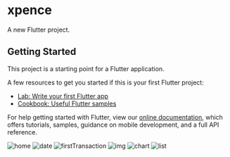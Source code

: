 # xpence

A new Flutter project.

## Getting Started

This project is a starting point for a Flutter application.

A few resources to get you started if this is your first Flutter project:

- [Lab: Write your first Flutter app](https://flutter.dev/docs/get-started/codelab)
- [Cookbook: Useful Flutter samples](https://flutter.dev/docs/cookbook)

For help getting started with Flutter, view our
[online documentation](https://flutter.dev/docs), which offers tutorials,
samples, guidance on mobile development, and a full API reference.

![home](https://user-images.githubusercontent.com/54001615/144701479-24fddeb4-9da9-47f7-b89b-16016f454fda.png)
![date](https://user-images.githubusercontent.com/54001615/144701529-b3baa438-cfee-4320-a53f-0e1fcb0ffe3b.png)
![firstTransaction](https://user-images.githubusercontent.com/54001615/144701563-a3e135d4-d060-4612-84f4-725ade8ad649.png)
![img](https://user-images.githubusercontent.com/54001615/144701712-64b9a725-4cbe-41a8-85f3-6a580ebcbf2f.png)
![chart](https://user-images.githubusercontent.com/54001615/144802289-e7137b86-e0ec-4f1a-8b3e-0fb41d99a6d2.PNG)
![list](https://user-images.githubusercontent.com/54001615/144802307-113ab40f-c3e2-4871-9d2a-a45c316cb694.png)

